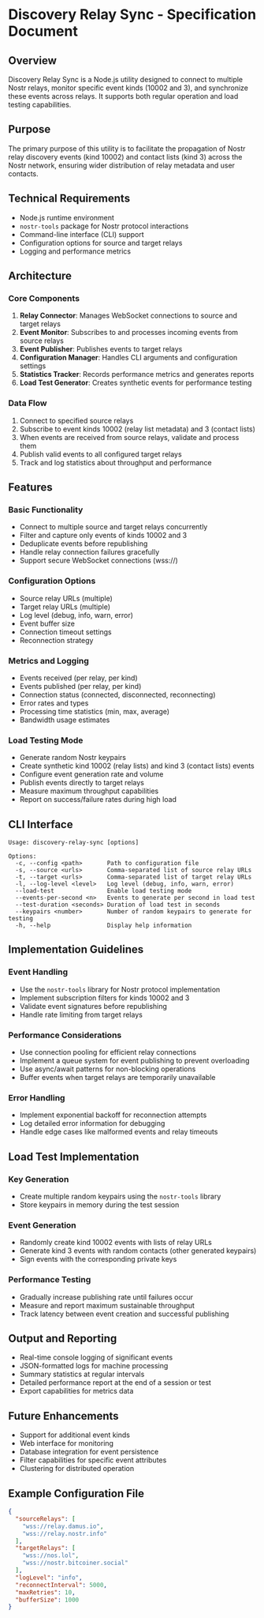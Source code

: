 # Discovery Relay Sync - Specification Document

## Overview

Discovery Relay Sync is a Node.js utility designed to connect to multiple Nostr relays, monitor specific event kinds (10002 and 3), and synchronize these events across relays. It supports both regular operation and load testing capabilities.

## Purpose

The primary purpose of this utility is to facilitate the propagation of Nostr relay discovery events (kind 10002) and contact lists (kind 3) across the Nostr network, ensuring wider distribution of relay metadata and user contacts.

## Technical Requirements

- Node.js runtime environment
- `nostr-tools` package for Nostr protocol interactions
- Command-line interface (CLI) support
- Configuration options for source and target relays
- Logging and performance metrics

## Architecture

### Core Components

1. **Relay Connector**: Manages WebSocket connections to source and target relays
2. **Event Monitor**: Subscribes to and processes incoming events from source relays
3. **Event Publisher**: Publishes events to target relays
4. **Configuration Manager**: Handles CLI arguments and configuration settings
5. **Statistics Tracker**: Records performance metrics and generates reports
6. **Load Test Generator**: Creates synthetic events for performance testing

### Data Flow

1. Connect to specified source relays
2. Subscribe to event kinds 10002 (relay list metadata) and 3 (contact lists)
3. When events are received from source relays, validate and process them
4. Publish valid events to all configured target relays
5. Track and log statistics about throughput and performance

## Features

### Basic Functionality

- Connect to multiple source and target relays concurrently
- Filter and capture only events of kinds 10002 and 3
- Deduplicate events before republishing
- Handle relay connection failures gracefully
- Support secure WebSocket connections (wss://)

### Configuration Options

- Source relay URLs (multiple)
- Target relay URLs (multiple)
- Log level (debug, info, warn, error)
- Event buffer size
- Connection timeout settings
- Reconnection strategy

### Metrics and Logging

- Events received (per relay, per kind)
- Events published (per relay, per kind)
- Connection status (connected, disconnected, reconnecting)
- Error rates and types
- Processing time statistics (min, max, average)
- Bandwidth usage estimates

### Load Testing Mode

- Generate random Nostr keypairs
- Create synthetic kind 10002 (relay lists) and kind 3 (contact lists) events
- Configure event generation rate and volume
- Publish events directly to target relays
- Measure maximum throughput capabilities
- Report on success/failure rates during high load

## CLI Interface

```
Usage: discovery-relay-sync [options]

Options:
  -c, --config <path>       Path to configuration file
  -s, --source <urls>       Comma-separated list of source relay URLs
  -t, --target <urls>       Comma-separated list of target relay URLs
  -l, --log-level <level>   Log level (debug, info, warn, error)
  --load-test               Enable load testing mode
  --events-per-second <n>   Events to generate per second in load test
  --test-duration <seconds> Duration of load test in seconds
  --keypairs <number>       Number of random keypairs to generate for testing
  -h, --help                Display help information
```

## Implementation Guidelines

### Event Handling

- Use the `nostr-tools` library for Nostr protocol implementation
- Implement subscription filters for kinds 10002 and 3
- Validate event signatures before republishing
- Handle rate limiting from target relays

### Performance Considerations

- Use connection pooling for efficient relay connections
- Implement a queue system for event publishing to prevent overloading
- Use async/await patterns for non-blocking operations
- Buffer events when target relays are temporarily unavailable

### Error Handling

- Implement exponential backoff for reconnection attempts
- Log detailed error information for debugging
- Handle edge cases like malformed events and relay timeouts

## Load Test Implementation

### Key Generation

- Create multiple random keypairs using the `nostr-tools` library
- Store keypairs in memory during the test session

### Event Generation

- Randomly create kind 10002 events with lists of relay URLs
- Generate kind 3 events with random contacts (other generated keypairs)
- Sign events with the corresponding private keys

### Performance Testing

- Gradually increase publishing rate until failures occur
- Measure and report maximum sustainable throughput
- Track latency between event creation and successful publishing

## Output and Reporting

- Real-time console logging of significant events
- JSON-formatted logs for machine processing
- Summary statistics at regular intervals
- Detailed performance report at the end of a session or test
- Export capabilities for metrics data

## Future Enhancements

- Support for additional event kinds
- Web interface for monitoring
- Database integration for event persistence
- Filter capabilities for specific event attributes
- Clustering for distributed operation

## Example Configuration File

```json
{
  "sourceRelays": [
    "wss://relay.damus.io",
    "wss://relay.nostr.info"
  ],
  "targetRelays": [
    "wss://nos.lol",
    "wss://nostr.bitcoiner.social"
  ],
  "logLevel": "info",
  "reconnectInterval": 5000,
  "maxRetries": 10,
  "bufferSize": 1000
}
```
